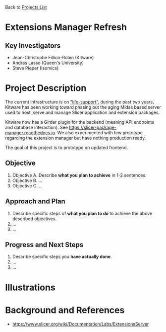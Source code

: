 Back to [Projects List](../../README.md#ProjectsList)

# Extensions Manager Refresh

## Key Investigators

- Jean-Christophe Fillion-Robin (Kitware)
- Andras Lasso (Queen's University)
- Steve Pieper (Isomics)

# Project Description

The current infrastructure is on ["life-support"](https://www.slicer.org/wiki/Documentation/Labs/ExtensionsServer#status), during the past two years, Kitware has been working toward phasing out the aging Midas based server used to host, serve and manage Slicer application and extension packages.

Kitware now has a Girder plugin for the backend (meaning API endpoints and database interaction). See https://slicer-package-manager.readthedocs.io. We also experimented with few prototype regarding the extension manager but have nothing production ready.

The goal of this project is to prototype on updated frontend.

<!-- Add a short paragraph describing the project. -->

## Objective

<!-- Describe here WHAT you would like to achieve (what you will have as end result). -->

1. Objective A. Describe **what you plan to achieve** in 1-2 sentences.
1. Objective B. ...
1. Objective C. ...

## Approach and Plan

<!-- Describe here HOW you would like to achieve the objectives stated above. -->

1. Describe specific steps of **what you plan to do** to achieve the above described objectives.
1. ...
1. ...

## Progress and Next Steps

<!-- Update this section as you make progress, describing of what you have ACTUALLY DONE. If there are specific steps that you could not complete then you can describe them here, too. -->

1. Describe specific steps you **have actually done**.
1. ...
1. ...

# Illustrations

<!-- Add pictures and links to videos that demonstrate what has been accomplished.
![Description of picture](Example2.jpg)
![Some more images](Example2.jpg)
-->

# Background and References
* https://www.slicer.org/wiki/Documentation/Labs/ExtensionsServer
